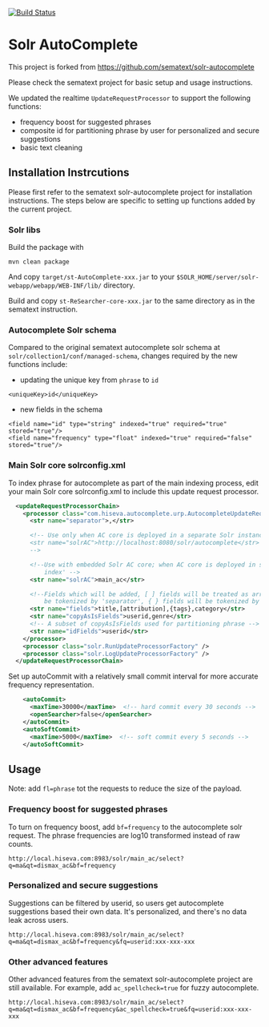 [![Build Status](https://travis-ci.org/sematext/solr-autocomplete.svg?branch=master)](https://travis-ci.org/sematext/solr-autocomplete)

# Solr AutoComplete

This project is forked from https://github.com/sematext/solr-autocomplete

Please check the sematext project for basic setup and usage instructions.

We updated the realtime `UpdateRequestProcessor` to support the following functions:

* frequency boost for suggested phrases
* composite id for partitioning phrase by user for personalized and secure suggestions
* basic text cleaning

## Installation Instrcutions

Please first refer to the sematext solr-autocomplete project for installation instructions. The steps below are specific to setting up functions added by the current project.


### Solr libs

Build the package with

```
mvn clean package
```

And copy `target/st-AutoComplete-xxx.jar` to your `$SOLR_HOME/server/solr-webapp/webapp/WEB-INF/lib/` directory.

Build and copy `st-ReSearcher-core-xxx.jar` to the same directory as in the sematext instruction.


### Autocomplete Solr schema

Compared to the original sematext autocomplete solr schema at `solr/collection1/conf/managed-schema`, changes required by the new functions include:

* updating the unique key from `phrase` to `id`

```
<uniqueKey>id</uniqueKey>
```

* new fields in the schema

```
<field name="id" type="string" indexed="true" required="true" stored="true"/>
<field name="frequency" type="float" indexed="true" required="false" stored="true"/>
```

### Main Solr core solrconfig.xml

To index phrase for autocomplete as part of the main indexing process, edit your main Solr core solrconfig.xml to include this update request processor.

```xml
  <updateRequestProcessorChain>
    <processor class="com.hiseva.autocomplete.urp.AutocompleteUpdateRequestProcessorFactory">
      <str name="separator">,</str>

      <!-- Use only when AC core is deployed in a separate Solr instance
      <str name="solrAC">http://localhost:8080/solr/autocomplete</str>
      -->

      <!--Use with embedded Solr AC core; when AC core is deployed in same Solr and 'main
          index' -->
      <str name="solrAC">main_ac</str>

      <!--Fields which will be added, [ ] fields will be treated as array fields which will
          be tokenized by 'separator', { } fields will be tokenized by white space -->
      <str name="fields">title,[attribution],{tags},category</str>
      <str name="copyAsIsFields">userid,genre</str>
      <!-- A subset of copyAsIsFields used for partitioning phrase -->
      <str name="idFields">userid</str>
    </processor>
    <processor class="solr.RunUpdateProcessorFactory" />
    <processor class="solr.LogUpdateProcessorFactory" />
  </updateRequestProcessorChain>
```

Set up autoCommit with a relatively small commit interval for more accurate frequency representation.

```xml
    <autoCommit>
      <maxTime>30000</maxTime>  <!-- hard commit every 30 seconds -->
      <openSearcher>false</openSearcher>
    </autoCommit>
    <autoSoftCommit>
      <maxTime>5000</maxTime>  <!-- soft commit every 5 seconds -->
    </autoSoftCommit>
```


## Usage

Note: add `fl=phrase` tot the requests to reduce the size of the payload.

### Frequency boost for suggested phrases

To turn on frequency boost, add `bf=frequency` to the autocomplete solr request. The phrase frequencies are log10 transformed instead of raw counts.

```
http://local.hiseva.com:8983/solr/main_ac/select?q=ma&qt=dismax_ac&bf=frequency
```

### Personalized and secure suggestions

Suggestions can be filtered by userid, so users get autocomplete suggestions based their own data. It's personalized, and there's no data leak across users.

```
http://local.hiseva.com:8983/solr/main_ac/select?q=ma&qt=dismax_ac&bf=frequency&fq=userid:xxx-xxx-xxx
```

### Other advanced features

Other advanced features from the sematext solr-autocomplete project are still available. For example, add `ac_spellcheck=true` for fuzzy autocomplete.

```
http://local.hiseva.com:8983/solr/main_ac/select?q=ma&qt=dismax_ac&bf=frequency&ac_spellcheck=true&fq=userid:xxx-xxx-xxx
```
